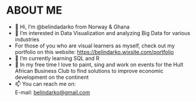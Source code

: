 # ABOUT ME

- 👋 Hi, I’m @belindadarko from Norway & Ghana
- 👀 I’m interested in Data Visualization and analyzing Big Data for various industries
- For those of you who are visual learners as myself, check out my portfolio on this website:
https://belindarko.wixsite.com/portfolio
- 🌱 I’m currently learning SQL and R
- 💞️ In my free time I love to paint, sing and work on events for the Hult African Business Club to find solutions to improve economic development on the continent
- 📫 You can reach me on:<br>
E-mail:   belindarko@gmail.com<br>
